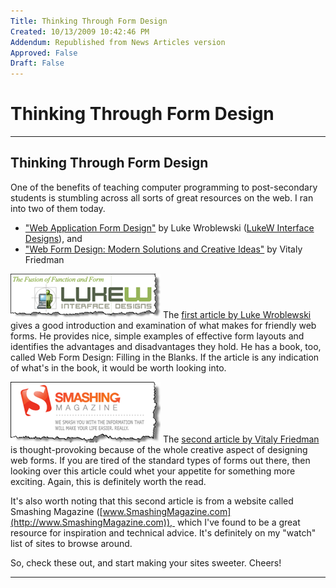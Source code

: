 ```yaml
---
Title: Thinking Through Form Design
Created: 10/13/2009 10:42:46 PM
Addendum: Republished from News Articles version
Approved: False
Draft: False
---
```

# Thinking Through Form Design

---

## Thinking Through Form Design


One of the benefits of teaching computer programming to post-secondary students is stumbling across all sorts of great resources on the web. I ran into two of them today.


- ["Web Application Form Design"](http://www.lukew.com/resources/articles/web_forms.html) by Luke Wroblewski ([LukeW Interface Designs](http://www.lukew.com/)), and
- ["Web Form Design: Modern Solutions and Creative Ideas"](http://www.smashingmagazine.com/2008/04/17/web-form-design-modern-solutions-and-creative-ideas/) by Vitaly Friedman



[![image](images/2009/WLW-ThinkingThroughFormDesign_14ADC-image_3.png)](http://www.lukew.com/resources/articles/web_forms.html) The [first article by Luke Wroblewski](http://www.lukew.com/resources/articles/web_forms.html) gives a good introduction and examination of what makes for friendly web forms. He provides nice, simple examples of effective form layouts and identifies the advantages and disadvantages they hold. He has a book, too, called Web Form Design: Filling in the Blanks. If the article is any indication of what's in the book, it would be worth looking into.



[![image](images/2009/WLW-ThinkingThroughFormDesign_14ADC-image_6.png)](http://www.smashingmagazine.com/2008/04/17/web-form-design-modern-solutions-and-creative-ideas/) The [second article by Vitaly Friedman](http://www.smashingmagazine.com/2008/04/17/web-form-design-modern-solutions-and-creative-ideas/) is thought-provoking because of the whole creative aspect of designing web forms. If you are tired of the standard types of forms out there, then looking over this article could whet your appetite for something more exciting. Again, this is definitely worth the read.







It's also worth noting that this second article is from a website called Smashing Magazine ([www.SmashingMagazine.com](http://www.SmashingMagazine.com)),  which I've found to be a great resource for inspiration and technical advice. It's definitely on my "watch" list of sites to browse around.



So, check these out, and start making your sites sweeter. Cheers!





---

